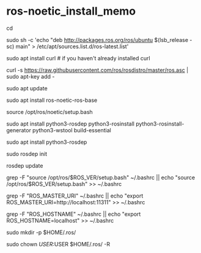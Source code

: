 # ros-noetic_install_memo

cd 

sudo sh -c 'echo "deb http://packages.ros.org/ros/ubuntu $(lsb_release -sc) main" > /etc/apt/sources.list.d/ros-latest.list'

sudo apt install curl # if you haven't already installed curl

curl -s https://raw.githubusercontent.com/ros/rosdistro/master/ros.asc | sudo apt-key add -

sudo apt update

sudo apt install ros-noetic-ros-base

source /opt/ros/noetic/setup.bash

sudo apt install python3-rosdep python3-rosinstall python3-rosinstall-generator python3-wstool build-essential

sudo apt install python3-rosdep

sudo rosdep init

rosdep update

grep -F "source /opt/ros/$ROS_VER/setup.bash" ~/.bashrc ||
echo "source /opt/ros/$ROS_VER/setup.bash" >> ~/.bashrc

grep -F "ROS_MASTER_URI" ~/.bashrc ||
echo "export ROS_MASTER_URI=http://localhost:11311" >> ~/.bashrc

grep -F "ROS_HOSTNAME" ~/.bashrc ||
echo "export ROS_HOSTNAME=localhost" >> ~/.bashrc

sudo mkdir -p $HOME/.ros/

sudo chown $USER:$USER $HOME/.ros/ -R

